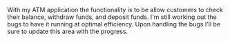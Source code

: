 ﻿With my ATM application the functionality is to be allow customers to check their balance, withdraw funds, and deposit funds.
I'm still working out the bugs to have it running at optimal efficiency. Upon handling the bugs I'll be sure to update this area with the progress.